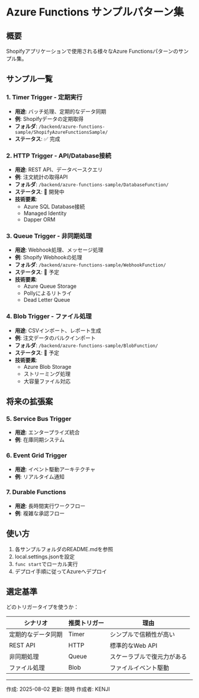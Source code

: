 # Azure Functions サンプルパターン集

## 概要
Shopifyアプリケーションで使用される様々なAzure Functionsパターンのサンプル集。

## サンプル一覧

### 1. Timer Trigger - 定期実行
- **用途**: バッチ処理、定期的なデータ同期
- **例**: Shopifyデータの定期取得
- **フォルダ**: `/backend/azure-functions-sample/ShopifyAzureFunctionsSample/`
- **ステータス**: ✅ 完成

### 2. HTTP Trigger - API/Database接続
- **用途**: REST API、データベースクエリ
- **例**: 注文統計の取得API
- **フォルダ**: `/backend/azure-functions-sample/DatabaseFunction/`
- **ステータス**: 🚧 開発中
- **技術要素**:
  - Azure SQL Database接続
  - Managed Identity
  - Dapper ORM

### 3. Queue Trigger - 非同期処理
- **用途**: Webhook処理、メッセージ処理
- **例**: Shopify Webhookの処理
- **フォルダ**: `/backend/azure-functions-sample/WebhookFunction/`
- **ステータス**: 📅 予定
- **技術要素**:
  - Azure Queue Storage
  - Pollyによるリトライ
  - Dead Letter Queue

### 4. Blob Trigger - ファイル処理
- **用途**: CSVインポート、レポート生成
- **例**: 注文データのバルクインポート
- **フォルダ**: `/backend/azure-functions-sample/BlobFunction/`
- **ステータス**: 📅 予定
- **技術要素**:
  - Azure Blob Storage
  - ストリーミング処理
  - 大容量ファイル対応

## 将来の拡張案

### 5. Service Bus Trigger
- **用途**: エンタープライズ統合
- **例**: 在庫同期システム

### 6. Event Grid Trigger
- **用途**: イベント駆動アーキテクチャ
- **例**: リアルタイム通知

### 7. Durable Functions
- **用途**: 長時間実行ワークフロー
- **例**: 複雑な承認フロー

## 使い方

1. 各サンプルフォルダのREADME.mdを参照
2. local.settings.jsonを設定
3. `func start`でローカル実行
4. デプロイ手順に従ってAzureへデプロイ

## 選定基準

どのトリガータイプを使うか：

| シナリオ | 推奨トリガー | 理由 |
|---------|------------|------|
| 定期的なデータ同期 | Timer | シンプルで信頼性が高い |
| REST API | HTTP | 標準的なWeb API |
| 非同期処理 | Queue | スケーラブルで復元力がある |
| ファイル処理 | Blob | ファイルイベント駆動 |

---

作成: 2025-08-02
更新: 随時
作成者: KENJI